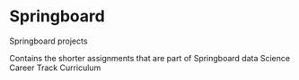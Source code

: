 # Springboard
Springboard projects

Contains the shorter assignments that are part of Springboard data Science Career Track Curriculum
